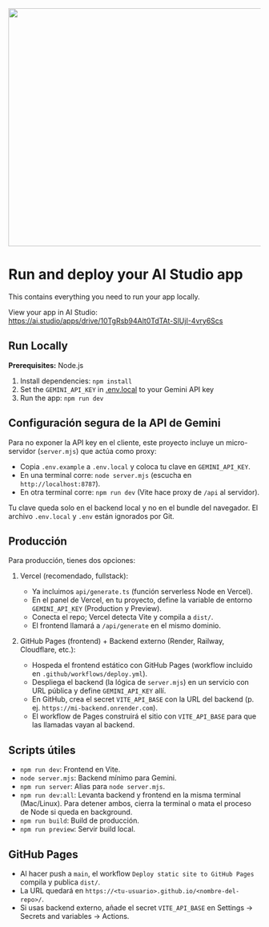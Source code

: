 <div align="center">
<img width="1200" height="475" alt="GHBanner" src="https://github.com/user-attachments/assets/0aa67016-6eaf-458a-adb2-6e31a0763ed6" />
</div>

# Run and deploy your AI Studio app

This contains everything you need to run your app locally.

View your app in AI Studio: https://ai.studio/apps/drive/10TgRsb94Alt0TdTAt-SlUjI-4vry6Scs

## Run Locally

**Prerequisites:**  Node.js


1. Install dependencies:
   `npm install`
2. Set the `GEMINI_API_KEY` in [.env.local](.env.local) to your Gemini API key
3. Run the app:
   `npm run dev`

## Configuración segura de la API de Gemini

Para no exponer la API key en el cliente, este proyecto incluye un micro-servidor (`server.mjs`) que actúa como proxy:

- Copia `.env.example` a `.env.local` y coloca tu clave en `GEMINI_API_KEY`.
- En una terminal corre: `node server.mjs` (escucha en `http://localhost:8787`).
- En otra terminal corre: `npm run dev` (Vite hace proxy de `/api` al servidor).

Tu clave queda solo en el backend local y no en el bundle del navegador. El archivo `.env.local` y `.env` están ignorados por Git.

## Producción

Para producción, tienes dos opciones:

1) Vercel (recomendado, fullstack):
   - Ya incluimos `api/generate.ts` (función serverless Node en Vercel).
   - En el panel de Vercel, en tu proyecto, define la variable de entorno `GEMINI_API_KEY` (Production y Preview).
   - Conecta el repo; Vercel detecta Vite y compila a `dist/`.
   - El frontend llamará a `/api/generate` en el mismo dominio.

2) GitHub Pages (frontend) + Backend externo (Render, Railway, Cloudflare, etc.):
   - Hospeda el frontend estático con GitHub Pages (workflow incluido en `.github/workflows/deploy.yml`).
   - Despliega el backend (la lógica de `server.mjs`) en un servicio con URL pública y define `GEMINI_API_KEY` allí.
   - En GitHub, crea el secret `VITE_API_BASE` con la URL del backend (p. ej. `https://mi-backend.onrender.com`).
   - El workflow de Pages construirá el sitio con `VITE_API_BASE` para que las llamadas vayan al backend.

## Scripts útiles

- `npm run dev`: Frontend en Vite.
- `node server.mjs`: Backend mínimo para Gemini.
- `npm run server`: Alias para `node server.mjs`.
- `npm run dev:all`: Levanta backend y frontend en la misma terminal (Mac/Linux). Para detener ambos, cierra la terminal o mata el proceso de Node si queda en background.
- `npm run build`: Build de producción.
- `npm run preview`: Servir build local.

## GitHub Pages

- Al hacer push a `main`, el workflow `Deploy static site to GitHub Pages` compila y publica `dist/`.
- La URL quedará en `https://<tu-usuario>.github.io/<nombre-del-repo>/`.
- Si usas backend externo, añade el secret `VITE_API_BASE` en Settings → Secrets and variables → Actions.
